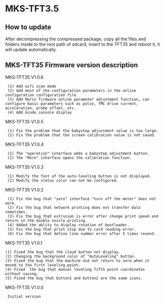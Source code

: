 # MKS-TFT3.5

## How to update
After decompressing the compressed package, copy all the files and folders inside to the root path of sdcard, insert to the TFT35 and reboot it, it will update automatically.

## MKS-TFT35 Firmware version description

MKS-TFT35 V1.0.6

     (1) Add wifi scan mode
     (2) Add most of the configuration parameters in the online configuration configuration file
     (3) Add Marin firmware online parameter adjustment function, can configure basic parameters such as pulse, TMC drive current, acceleration, probe offset, etc.
     (4) Add Gcode console display
     
MKS-TFT35 V1.0.5

     (1) Fix the problem that the babystep adjustment value is too large.
     (2) Fix the problem that the screen calibration value is not saved.
     
MKS-TFT35 V1.0.4

     (1) The "operation" interface adds a babystep adjustment button.
     (2) The "More" interface opens the calibration function.
     
MKS-TFT35 V1.0.3

     (1) Modify the font of the auto-leveling button is not displayed.
     (2) Modify the status color can not be configured.
     
MKS-TFT35 V1.0.2

     (1) Fix the bug that "zero" interface "turn off the motor" does not work.
     (2) Fix the bug that network printing does not transfer data sometimes.
     (3) Fix the bug that extrusion is error after change print speed and return in the double nozzle printing.
     (4) Added the ablity to display rotation of bootloader.
     (5) Fix the bug that print stop due to card reading error.
     (6) Fix the bug that define line number error after 5 times resend.
     
MKS-TFT35 V1.0.1

    (1) Fixed the bug that the cloud button not display. 
    (2) Changing the background color of "AutoLeveling" button.
    (3) Fixed the bug that the machine did not return to zero when it moved to the first leveling point. 
    (4) Fixed  the bug that manual leveling fifth point coordinates without saving.
    (5) Fixed the bug that button1 and button2 are the same icons.  
    
MKS-TFT35 V1.0.0

     Initial version
     
